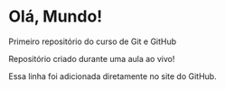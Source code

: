 # Olá, Mundo!
 Primeiro repositório do curso de Git e GitHub

 Repositório criado durante uma aula ao vivo!

Essa linha foi adicionada diretamente no site do GitHub.
